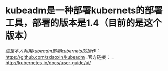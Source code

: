 # kubeadm是一种部署kubernets的部署工具，部署的版本是1.4（目前的是这个版本）
_这是本人利用kubeadm部署kubernets的操作：_ <a>https://github.com/zxiaoxin/kubeadm</a>
_官方链接： _ <a>http://kubernetes.io/docs/user-guide/ui/</a>
